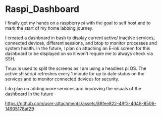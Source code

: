 # Raspi_Dashboard

I finally got my hands on a raspberry pi with the goal to self host and to mark the start of my home labbing journey.

I created a dashboard in bash to display current active/ inactive services, connected devices, different sessions, and btop to monitor processes and system health. In the future, I plan on attaching an E-ink screen for this dashboard to be displayed on so it won't require me to always check via SSH.

Tmux is used to split the screens as I am using a headless pi OS. The active.sh script refreshes every 1 minute for up to date status on the services and to monitor connected devices for security.

I do plan on adding more services and improving the visuals of the dashboard in the future




https://github.com/user-attachments/assets/88fee822-49f3-4d48-8506-14905178af29




